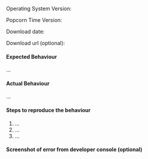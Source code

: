 Operating System Version:
<!-- OS X 10.11? Windows 10? Linux?-->

Popcorn Time Version:
<!-- What version of Popcorn Time are you running? -->

Download date:
<!-- When did you install Popcorn Time? -->

Download url (optional):
<!-- Since there are pre-release builds and it's difficult to track if download is a release or just random build from jenkins. -->

#### Expected Behaviour
<!-- What did you think the app was going to do? -->
...

#### Actual Behaviour
<!-- What does the app do instead? -->
...

#### Steps to reproduce the behaviour
<!-- What steps do we need to take to find the same bug that you found? -->

1. ...
2. ...
3. ...

#### Screenshot of error from developer console (optional)
<!-- Screenshot helps with finding why stuff breaks -->
